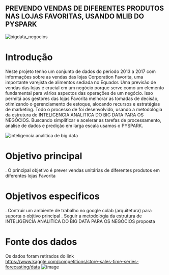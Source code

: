 ## PREVENDO VENDAS DE DIFERENTES PRODUTOS NAS LOJAS FAVORITAS, USANDO MLIB DO PYSPARK

![bigdata_negocios](https://github.com/user-attachments/assets/b9e5a078-400d-4232-8604-1dba82c4f636) 

# Introdução
Neste projeto tenho um conjunto de dados do periodo 2013 a 2017 com informações sobre as vendas das lojas Corporation Favorita, uma importante varejista de alimentos sediada no Equador. Uma previsão de vendas das lojas é crucial em um negócio porque serve como um elemento fundamental para vários aspectos das operações de um negócio. Isso permitá aos gestores das lojas Favorita melhorar as tomadas de decisão, otimizando o gerenciamento de estoque, alocando recursos e estratégias de marketing. Todo o processo de foi desenvolvido, usando a metodológia da estrutura de INTELIGENCIA ANALITICA DO BIG DATA PARA OS NEGÓCIOS. Buscando simplificar e acelerar as tarefas de processamento,  análise de dados e predição em larga escala usamos o PYSPARK.

![inteligencia analitica de big data](https://github.com/user-attachments/assets/d30af0c5-ba31-4d29-a0b8-0882eccb4f01)

# Objetivo principal 
. O principal objetivo é prever vendas unitárias de diferentes produtos em diferentes lojas Favorita

# Objetivos especificos
. Contruir um ambiente de trabalho no google colab (arquitetura)   para suporta o objtivo principal
. Seguir a metodológia da estrutura de INTELIGENCIA ANALITICA DO BIG DATA PARA OS NEGÓCIOS proposta

# Fonte dos dados
Os dados foram retirados do link https://www.kaggle.com/competitions/store-sales-time-series-forecasting/data
 ![image](https://github.com/user-attachments/assets/bcfe6249-6da7-42ab-9a17-6ce77b174b10)




